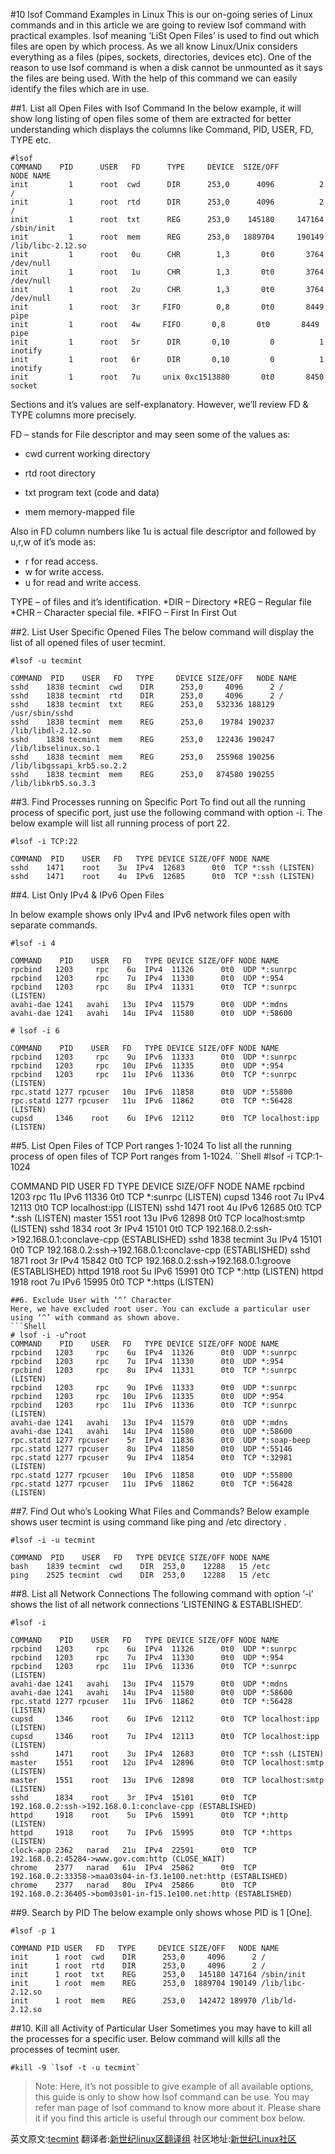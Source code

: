 #10 lsof Command Examples in Linux
This is our on-going series of Linux commands and in this article we are going to review lsof command with practical examples. lsof meaning ‘LiSt Open Files’ is used to find out which files are open by which process. As we all know Linux/Unix considers everything as a files (pipes, sockets, directories, devices etc). One of the reason to use lsof command is when a disk cannot be unmounted as it says the files are being used. With the help of this command we can easily identify the files which are in use.

##1. List all Open Files with lsof Command
In the below example, it will show long listing of open files some of them are extracted for better understanding which displays the columns like Command, PID, USER, FD, TYPE etc.
```Shell
#lsof
COMMAND    PID      USER   FD      TYPE     DEVICE  SIZE/OFF       NODE NAME
init         1      root  cwd      DIR      253,0      4096          2 /
init         1      root  rtd      DIR      253,0      4096          2 /
init         1      root  txt      REG      253,0    145180     147164 /sbin/init
init         1      root  mem      REG      253,0   1889704     190149 /lib/libc-2.12.so
init         1      root   0u      CHR        1,3       0t0       3764 /dev/null
init         1      root   1u      CHR        1,3       0t0       3764 /dev/null
init         1      root   2u      CHR        1,3       0t0       3764 /dev/null
init         1      root   3r     FIFO        0,8       0t0       8449 pipe
init         1      root   4w     FIFO       0,8       0t0       8449 pipe
init         1      root   5r      DIR       0,10         0          1 inotify
init         1      root   6r      DIR       0,10         0          1 inotify
init         1      root   7u     unix 0xc1513880       0t0       8450 socket
```
Sections and it’s values are self-explanatory. However, we’ll review FD & TYPE columns more precisely.

FD – stands for File descriptor and may seen some of the values as:
* cwd current working directory
+ rtd root directory
- txt program text (code and data)
+ mem memory-mapped file

Also in FD column numbers like 1u is actual file descriptor and followed by u,r,w of it’s mode as:
* r for read access.
* w for write access.
* u for read and write access.

TYPE – of files and it’s identification.
*DIR – Directory
*REG – Regular file
*CHR – Character special file.
*FIFO – First In First Out

##2. List User Specific Opened Files
The below command will display the list of all opened files of user tecmint.
```Shell
#lsof -u tecmint

COMMAND  PID    USER   FD   TYPE     DEVICE SIZE/OFF   NODE NAME
sshd    1838 tecmint  cwd    DIR      253,0     4096      2 /
sshd    1838 tecmint  rtd    DIR      253,0     4096      2 /
sshd    1838 tecmint  txt    REG      253,0   532336 188129 /usr/sbin/sshd
sshd    1838 tecmint  mem    REG      253,0    19784 190237 /lib/libdl-2.12.so
sshd    1838 tecmint  mem    REG      253,0   122436 190247 /lib/libselinux.so.1
sshd    1838 tecmint  mem    REG      253,0   255968 190256 /lib/libgssapi_krb5.so.2.2
sshd    1838 tecmint  mem    REG      253,0   874580 190255 /lib/libkrb5.so.3.3
```

##3. Find Processes running on Specific Port
To find out all the running process of specific port, just use the following command with option -i. The below example will list all running process of port 22.
```Shell
#lsof -i TCP:22

COMMAND  PID    USER   FD   TYPE DEVICE SIZE/OFF NODE NAME
sshd    1471    root    3u  IPv4  12683      0t0  TCP *:ssh (LISTEN)
sshd    1471    root    4u  IPv6  12685      0t0  TCP *:ssh (LISTEN)
```
##4. List Only IPv4 & IPv6 Open Files

In below example shows only IPv4 and IPv6 network files open with separate commands.
```Shell
#lsof -i 4

COMMAND    PID    USER   FD   TYPE DEVICE SIZE/OFF NODE NAME
rpcbind   1203     rpc    6u  IPv4  11326      0t0  UDP *:sunrpc
rpcbind   1203     rpc    7u  IPv4  11330      0t0  UDP *:954
rpcbind   1203     rpc    8u  IPv4  11331      0t0  TCP *:sunrpc (LISTEN)
avahi-dae 1241   avahi   13u  IPv4  11579      0t0  UDP *:mdns
avahi-dae 1241   avahi   14u  IPv4  11580      0t0  UDP *:58600
```
```Shell
# lsof -i 6

COMMAND    PID    USER   FD   TYPE DEVICE SIZE/OFF NODE NAME
rpcbind   1203     rpc    9u  IPv6  11333      0t0  UDP *:sunrpc
rpcbind   1203     rpc   10u  IPv6  11335      0t0  UDP *:954
rpcbind   1203     rpc   11u  IPv6  11336      0t0  TCP *:sunrpc (LISTEN)
rpc.statd 1277 rpcuser   10u  IPv6  11858      0t0  UDP *:55800
rpc.statd 1277 rpcuser   11u  IPv6  11862      0t0  TCP *:56428 (LISTEN)
cupsd     1346    root    6u  IPv6  12112      0t0  TCP localhost:ipp (LISTEN)
```
##5. List Open Files of TCP Port ranges 1-1024
To list all the running process of open files of TCP Port ranges from 1-1024.
``Shell
#lsof -i TCP:1-1024

COMMAND  PID    USER   FD   TYPE DEVICE SIZE/OFF NODE NAME
rpcbind 1203     rpc   11u  IPv6  11336      0t0  TCP *:sunrpc (LISTEN)
cupsd   1346    root    7u  IPv4  12113      0t0  TCP localhost:ipp (LISTEN)
sshd    1471    root    4u  IPv6  12685      0t0  TCP *:ssh (LISTEN)
master  1551    root   13u  IPv6  12898      0t0  TCP localhost:smtp (LISTEN)
sshd    1834    root    3r  IPv4  15101      0t0  TCP 192.168.0.2:ssh->192.168.0.1:conclave-cpp (ESTABLISHED)
sshd    1838 tecmint    3u  IPv4  15101      0t0  TCP 192.168.0.2:ssh->192.168.0.1:conclave-cpp (ESTABLISHED)
sshd    1871    root    3r  IPv4  15842      0t0  TCP 192.168.0.2:ssh->192.168.0.1:groove (ESTABLISHED)
httpd   1918    root    5u  IPv6  15991      0t0  TCP *:http (LISTEN)
httpd   1918    root    7u  IPv6  15995      0t0  TCP *:https (LISTEN)
```
##6. Exclude User with ‘^’ Character
Here, we have excluded root user. You can exclude a particular user using ‘^’ with command as shown above.
```Shell
# lsof -i -u^root
COMMAND    PID    USER   FD   TYPE DEVICE SIZE/OFF NODE NAME
rpcbind   1203     rpc    6u  IPv4  11326      0t0  UDP *:sunrpc
rpcbind   1203     rpc    7u  IPv4  11330      0t0  UDP *:954
rpcbind   1203     rpc    8u  IPv4  11331      0t0  TCP *:sunrpc (LISTEN)
rpcbind   1203     rpc    9u  IPv6  11333      0t0  UDP *:sunrpc
rpcbind   1203     rpc   10u  IPv6  11335      0t0  UDP *:954
rpcbind   1203     rpc   11u  IPv6  11336      0t0  TCP *:sunrpc (LISTEN)
avahi-dae 1241   avahi   13u  IPv4  11579      0t0  UDP *:mdns
avahi-dae 1241   avahi   14u  IPv4  11580      0t0  UDP *:58600
rpc.statd 1277 rpcuser    5r  IPv4  11836      0t0  UDP *:soap-beep
rpc.statd 1277 rpcuser    8u  IPv4  11850      0t0  UDP *:55146
rpc.statd 1277 rpcuser    9u  IPv4  11854      0t0  TCP *:32981 (LISTEN)
rpc.statd 1277 rpcuser   10u  IPv6  11858      0t0  UDP *:55800
rpc.statd 1277 rpcuser   11u  IPv6  11862      0t0  TCP *:56428 (LISTEN)
```
##7. Find Out who’s Looking What Files and Commands?
Below example shows user tecmint is using command like ping and /etc directory .
```Shell
#lsof -i -u tecmint

COMMAND  PID    USER   FD   TYPE DEVICE SIZE/OFF NODE NAME
bash    1839 tecmint  cwd    DIR  253,0    12288   15 /etc
ping    2525 tecmint  cwd    DIR  253,0    12288   15 /etc
```

##8. List all Network Connections
The following command with option ‘-i’ shows the list of all network connections ‘LISTENING & ESTABLISHED’.
```Shell
#lsof -i

COMMAND    PID    USER   FD   TYPE DEVICE SIZE/OFF NODE NAME
rpcbind   1203     rpc    6u  IPv4  11326      0t0  UDP *:sunrpc
rpcbind   1203     rpc    7u  IPv4  11330      0t0  UDP *:954
rpcbind   1203     rpc   11u  IPv6  11336      0t0  TCP *:sunrpc (LISTEN)
avahi-dae 1241   avahi   13u  IPv4  11579      0t0  UDP *:mdns
avahi-dae 1241   avahi   14u  IPv4  11580      0t0  UDP *:58600
rpc.statd 1277 rpcuser   11u  IPv6  11862      0t0  TCP *:56428 (LISTEN)
cupsd     1346    root    6u  IPv6  12112      0t0  TCP localhost:ipp (LISTEN)
cupsd     1346    root    7u  IPv4  12113      0t0  TCP localhost:ipp (LISTEN)
sshd      1471    root    3u  IPv4  12683      0t0  TCP *:ssh (LISTEN)
master    1551    root   12u  IPv4  12896      0t0  TCP localhost:smtp (LISTEN)
master    1551    root   13u  IPv6  12898      0t0  TCP localhost:smtp (LISTEN)
sshd      1834    root    3r  IPv4  15101      0t0  TCP 192.168.0.2:ssh->192.168.0.1:conclave-cpp (ESTABLISHED)
httpd     1918    root    5u  IPv6  15991      0t0  TCP *:http (LISTEN)
httpd     1918    root    7u  IPv6  15995      0t0  TCP *:https (LISTEN)
clock-app 2362   narad   21u  IPv4  22591      0t0  TCP 192.168.0.2:45284->www.gov.com:http (CLOSE_WAIT)
chrome    2377   narad   61u  IPv4  25862      0t0  TCP 192.168.0.2:33358->maa03s04-in-f3.1e100.net:http (ESTABLISHED)
chrome    2377   narad   80u  IPv4  25866      0t0  TCP 192.168.0.2:36405->bom03s01-in-f15.1e100.net:http (ESTABLISHED)
```
##9. Search by PID
The below example only shows whose PID is 1 [One].
```Shell
#lsof -p 1

COMMAND PID USER   FD   TYPE     DEVICE SIZE/OFF   NODE NAME
init      1 root  cwd    DIR      253,0     4096      2 /
init      1 root  rtd    DIR      253,0     4096      2 /
init      1 root  txt    REG      253,0   145180 147164 /sbin/init
init      1 root  mem    REG      253,0  1889704 190149 /lib/libc-2.12.so
init      1 root  mem    REG      253,0   142472 189970 /lib/ld-2.12.so
```

##10. Kill all Activity of Particular User
Sometimes you may have to kill all the processes for a specific user. Below command will kills all the processes of tecmint user.
```Shell
#kill -9 `lsof -t -u tecmint`
```
> Note: Here, it’s not possible to give example of all available options, this guide is only to show how lsof command can be use. You may refer man page of lsof command to know more about it. Please share it if you find this article is useful through our comment box below.

英文原文:[tecmint](http://www.tecmint.com/10-lsof-command-examples-in-linux/) 翻译者:[新世纪linux区翻译组](https://github.com/21ops/21opsttug) 社区地址:[新世纪Linux社区](http://www.21ops.com)

